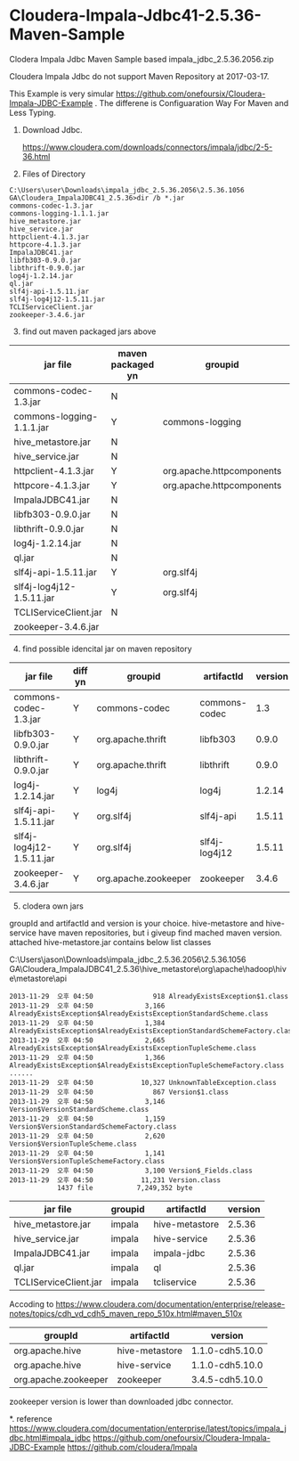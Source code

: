 # Cloudera-Impala-Jdbc41-2.5.36-Maven-Sample
Clodera Impala Jdbc Maven Sample based impala_jdbc_2.5.36.2056.zip 

Cloudera Impala Jdbc do not support Maven Repository at 2017-03-17.

This Example is very simular https://github.com/onefoursix/Cloudera-Impala-JDBC-Example .
The differene is Configuaration Way For Maven and Less Typing.

1. Download Jdbc.

   https://www.cloudera.com/downloads/connectors/impala/jdbc/2-5-36.html 

2. Files of Directory

```
C:\Users\user\Downloads\impala_jdbc_2.5.36.2056\2.5.36.1056 GA\Cloudera_ImpalaJDBC41_2.5.36>dir /b *.jar
commons-codec-1.3.jar
commons-logging-1.1.1.jar
hive_metastore.jar
hive_service.jar
httpclient-4.1.3.jar
httpcore-4.1.3.jar
ImpalaJDBC41.jar
libfb303-0.9.0.jar
libthrift-0.9.0.jar
log4j-1.2.14.jar
ql.jar
slf4j-api-1.5.11.jar
slf4j-log4j12-1.5.11.jar
TCLIServiceClient.jar
zookeeper-3.4.6.jar
```

3. find out maven packaged jars above  

jar file                  | maven packaged yn  | groupid                   | artifactId      | version
------------------------- | ------------------ | ------------------------- | --------------- | -------------
commons-codec-1.3.jar     | N                  |                           |                 |
commons-logging-1.1.1.jar | Y                  | commons-logging           | commons-logging | 1.1.1
hive_metastore.jar        | N                  |                           |                 |
hive_service.jar          | N                  |                           |                 |
httpclient-4.1.3.jar      | Y                  | org.apache.httpcomponents | httpclient      | 4.1.3 
httpcore-4.1.3.jar        | Y                  | org.apache.httpcomponents | httpcore        | 4.1.3
ImpalaJDBC41.jar          | N                  |                           |                 |
libfb303-0.9.0.jar        | N                  |                           |                 |
libthrift-0.9.0.jar       | N                  |                           |                 |
log4j-1.2.14.jar          | N                  |                           |                 |
ql.jar                    | N                  |                           |                 |
slf4j-api-1.5.11.jar      | Y                  | org.slf4j                 | slf4j-api       | 1.5.11
slf4j-log4j12-1.5.11.jar  | Y                  | org.slf4j                 | slf4j-log4j12   | 1.5.11
TCLIServiceClient.jar     | N                  |                           |                 |
zookeeper-3.4.6.jar       |                    |                           |                 |

4. find possible idencital jar on maven repository

jar file                   | diff yn  | groupid                   | artifactId      | version 
-------------------------- | -------- | ------------------------- | --------------- | ------- 
commons-codec-1.3.jar      | Y        | commons-codec             | commons-codec   | 1.3     
libfb303-0.9.0.jar         | Y        | org.apache.thrift         | libfb303        | 0.9.0   
libthrift-0.9.0.jar        | Y        | org.apache.thrift         | libthrift       | 0.9.0 
log4j-1.2.14.jar           | Y        | log4j                     | log4j           | 1.2.14 
slf4j-api-1.5.11.jar       | Y        | org.slf4j                 | slf4j-api       | 1.5.11 
slf4j-log4j12-1.5.11.jar   | Y        | org.slf4j                 | slf4j-log4j12   | 1.5.11 
zookeeper-3.4.6.jar        | Y        | org.apache.zookeeper      | zookeeper       | 3.4.6 


5. clodera own jars

groupId and artifactId and version is your choice. hive-metastore and hive-service have maven repositories,
but i giveup find mached maven version. 
attached hive-metastore.jar contains below list classes

C:\Users\jason\Downloads\impala_jdbc_2.5.36.2056\2.5.36.1056 GA\Cloudera_ImpalaJDBC41_2.5.36\hive_metastore\org\apache\hadoop\hive\metastore\api
````
2013-11-29  오후 04:50               918 AlreadyExistsException$1.class
2013-11-29  오후 04:50             3,166 AlreadyExistsException$AlreadyExistsExceptionStandardScheme.class
2013-11-29  오후 04:50             1,384 AlreadyExistsException$AlreadyExistsExceptionStandardSchemeFactory.class
2013-11-29  오후 04:50             2,665 AlreadyExistsException$AlreadyExistsExceptionTupleScheme.class
2013-11-29  오후 04:50             1,366 AlreadyExistsException$AlreadyExistsExceptionTupleSchemeFactory.class
......
2013-11-29  오후 04:50            10,327 UnknownTableException.class
2013-11-29  오후 04:50               867 Version$1.class
2013-11-29  오후 04:50             3,146 Version$VersionStandardScheme.class
2013-11-29  오후 04:50             1,159 Version$VersionStandardSchemeFactory.class
2013-11-29  오후 04:50             2,620 Version$VersionTupleScheme.class
2013-11-29  오후 04:50             1,141 Version$VersionTupleSchemeFactory.class
2013-11-29  오후 04:50             3,100 Version$_Fields.class
2013-11-29  오후 04:50            11,231 Version.class
            1437 file           7,249,352 byte
````


jar file                   | groupid                   | artifactId      | version 
-------------------------- | ------------------------- | --------------- | ------- 
hive_metastore.jar         | impala                    | hive-metastore  | 2.5.36     
hive_service.jar           | impala                    | hive-service    | 2.5.36   
ImpalaJDBC41.jar           | impala                    | impala-jdbc     | 2.5.36 
ql.jar                     | impala                    | ql              | 2.5.36 
TCLIServiceClient.jar      | impala                    | tcliservice     | 2.5.36 

Accoding to https://www.cloudera.com/documentation/enterprise/release-notes/topics/cdh_vd_cdh5_maven_repo_510x.html#maven_510x 

groupId                | artifactId         | version 
---------------------- | ------------------ | --------
org.apache.hive        | hive-metastore     | 1.1.0-cdh5.10.0
org.apache.hive        | hive-service	     | 1.1.0-cdh5.10.0
org.apache.zookeeper   | zookeeper          | 3.4.5-cdh5.10.0

zookeeper version is lower than downloaded jdbc connector.


*. reference 
https://www.cloudera.com/documentation/enterprise/latest/topics/impala_jdbc.html#impala_jdbc
https://github.com/onefoursix/Cloudera-Impala-JDBC-Example
https://github.com/cloudera/Impala
